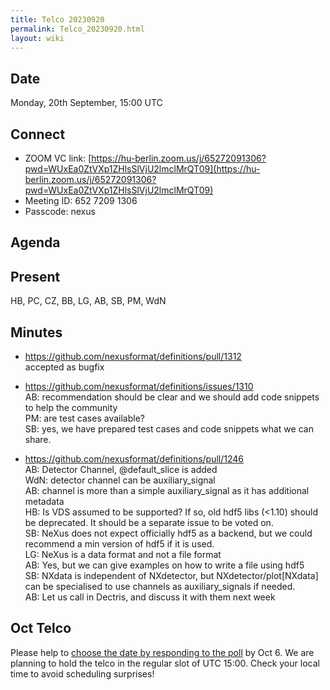```yaml
---
title: Telco 20230920
permalink: Telco_20230920.html
layout: wiki
---
```


Date
----

Monday, 20th September, 15:00 UTC


Connect
-------
* ZOOM VC link: [https://hu-berlin.zoom.us/j/65272091306?pwd=WUxEa0ZtVXp1ZHlsSlVjU2lmclMrQT09](https://hu-berlin.zoom.us/j/65272091306?pwd=WUxEa0ZtVXp1ZHlsSlVjU2lmclMrQT09)
* Meeting ID: 652 7209 1306
* Passcode: nexus

Agenda
------


Present
-------

HB, PC, CZ, BB, LG, AB, SB, PM, WdN



Minutes
-------

* https://github.com/nexusformat/definitions/pull/1312  
accepted as bugfix

* https://github.com/nexusformat/definitions/issues/1310  
AB: recommendation should be clear and we should add code snippets to help the community  
PM: are test cases available?  
SB: yes, we have prepared test cases and code snippets what we can share.  

* https://github.com/nexusformat/definitions/pull/1246  
AB: Detector Channel, @default_slice is added  
WdN: detector channel can be auxiliary_signal  
AB: channel is more than a simple auxiliary_signal as it has additional metadata  
HB: Is VDS assumed to be supported? If so, old hdf5 libs (<1.10) should be deprecated. It should be a separate issue to be voted on.  
SB: NeXus does not expect officially hdf5 as a backend, but we could recommend a min version of hdf5 if it is used.  
LG: NeXus is a data format and not a file format  
AB: Yes, but we can give examples on how to write a file using hdf5  
SB: NXdata is independent of NXdetector, but NXdetector/plot[NXdata] can be specialised to use channels as auxiliary_signals if needed.  
AB: Let us call in Dectris, and discuss it with them next week  



Oct Telco
--------------

Please help to [choose the date by responding to the poll](https://doodle.com/meeting/participate/id/aM1OMg1a) by Oct 6. We are planning to hold the telco in the regular slot of UTC 15:00. Check your local time to avoid scheduling surprises!
